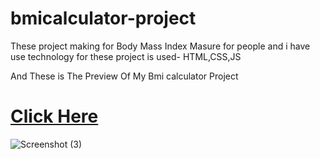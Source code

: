 # bmicalculator-project

These project making for Body Mass Index Masure for people 
and i have use technology for these project is used-
HTML,CSS,JS

And These is The Preview Of My Bmi calculator Project 
# [Click Here](https://sathipe123.github.io/bmicalculator-project/)
![Screenshot (3)](https://user-images.githubusercontent.com/92565653/211547427-67e50c18-c17b-4392-b5ab-03e75f5d9e92.png)
